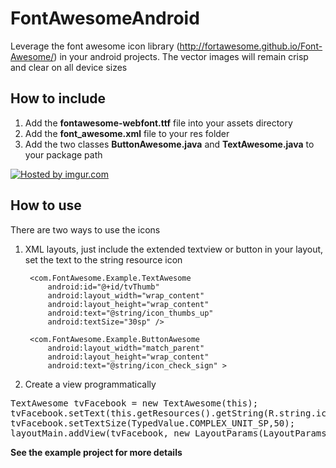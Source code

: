 FontAwesomeAndroid
==================

Leverage the font awesome icon library (http://fortawesome.github.io/Font-Awesome/) in your android projects. The vector images will remain crisp and clear on all device sizes 

How to include
----------
1. Add the <b>fontawesome-webfont.ttf</b> file into your assets directory
2. Add the <b>font_awesome.xml</b> file to your res folder
3. Add the two classes <b>ButtonAwesome.java</b> and <b>TextAwesome.java</b> to your package path

<a href="http://imgur.com/v2kAYHD"><img src="http://i.imgur.com/v2kAYHD.png?1" title="Hosted by imgur.com" /></a>

How to use
----------
There are two ways to use the icons 

1. XML layouts, just include the extended textview or button in your layout, set the text to the string resource icon
    
        <com.FontAwesome.Example.TextAwesome
            android:id="@+id/tvThumb"
            android:layout_width="wrap_content"
            android:layout_height="wrap_content"
            android:text="@string/icon_thumbs_up"
            android:textSize="30sp" />

        <com.FontAwesome.Example.ButtonAwesome
            android:layout_width="match_parent"
            android:layout_height="wrap_content"
            android:text="@string/icon_check_sign" >

2. Create a view programmatically 

<pre>
TextAwesome tvFacebook = new TextAwesome(this);
tvFacebook.setText(this.getResources().getString(R.string.icon_facebook_sign));
tvFacebook.setTextSize(TypedValue.COMPLEX_UNIT_SP,50);
layoutMain.addView(tvFacebook, new LayoutParams(LayoutParams.WRAP_CONTENT, LayoutParams.WRAP_CONTENT));
</pre>



<b>See the example project for more details</b>
